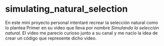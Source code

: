 # simulating_natural_selection
En este mini proyecto personal intentaré recrear la selección natural como lo plantea Primer en su video que lleva por nombre *Simulando la selección natural*.
El video me parecío curioso junto a su canal y me nacío la idea de crear un código que represente dicho video.
